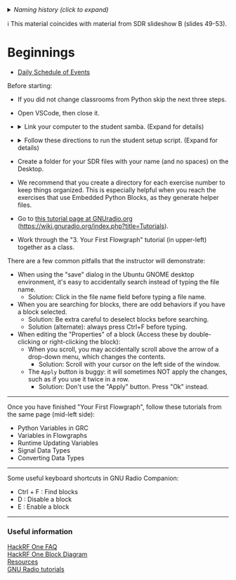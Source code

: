 <details><summary><i>Naming history (click to expand)</i></summary>
<pre>
2023 Feb 22: 025-Beginnings.md
2023 May 22: 010_Beginnings.md
</pre>
</details>

ℹ️ This material coincides with material from SDR slideshow B (slides 49-53).

# Beginnings

- [Daily Schedule of Events](https://github.com/python-can-define-radio/sdr-course/blob/main/resources/toc/7day.md)

Before starting: 

- If you did not change classrooms from Python skip the next three steps.

- Open VSCode, then close it.

- <details><summary>Link your computer to the student samba. (Expand for details)</summary>
  
  1) Open the file browser.  
  
  2) Click on `+ Other Locations` in the bottom left corner.
  
  3) At the bottom where it says `Enter server address`, type smb://`the url` (provided by the instructor) and hit Enter.
  
  4) Double-click on `studentsamba`.
  
  5) Select the `Registered User` radio button.
  
  6) Enter username and password (provided by the instructor).
  
  7) Select the `Forget password immediately` radio button.
  
  8) Click Connect.
  
  9) Close file browser. you are now linked to the studentsamba.

  10) Repeat as necessary if the `studentsamba` loses connection. 
</details>

- <details><summary>Follow these directions to run the student setup script. (Expand for details)</summary>
  
  1) Right-click on this [student_config_script.sh](https://raw.githubusercontent.com/python-can-define-radio/python-course/main/resources/student_config_script.sh)  and select `Save Link As`.
  
  2) For the save location, click on `Desktop` on the left, and then click `Save`.
  
  3) Minimize the browser window so that you can see the Desktop.
  
  4) Right-click on your Desktop and select `Open in Terminal`.
     
  5) Type `bash student_config_script.sh` and hit Enter.
     
  6) Let the instructor know if you see any error messages.
     
  7) <details><summary>Expand here for Manual instructions if the script does not work.</summary>

      ### How to change terminal timeout (TMOUT variable):
      
      - Activate a Terminal program window in Linux OS.
      - Type and run: `echo -e '\n\nexport TMOUT=30000' >> ~/.bashrc` (this appends `export TMOUT=30000` to the end of the .bashrc file)
      - Verify that it changed the file using this command to view the file: `cat ~/.bashrc`
      - Close all terminals so it'll take effect.
      
      ### Alternate approach to change TMOUT:
      
      Run this Python:
      
      ```python3
      f = open("/home/PUT_YOUR_USERNAME_HERE/.bashrc", "a")
      f.write("\n\n")
      f.write("export TMOUT=300000")
      f.close()
      ```
      
      ### How to change OS screen timeout on Ubuntu:
      
      In Settings, click the magnifying glass in the top left of the window and search `Screen Lock` and select it.
      - Adjust the "Blank Screen" option. Recommended setting: 15 minutes.
      - Adjust the "Automatic Screen Lock Delay". Recommended setting: 30 minutes.
      
      ### For instructions on how to disable middle click go to:
      https://github.com/python-can-define-radio/python-course/blob/main/resources/disable-middle-click-how-to.md
      </details>
</details>  

  - Create a folder for your SDR files with your name (and no spaces) on the Desktop.
  
  - We recommend that you create a directory for each exercise number to keep things organized. This is especially helpful when you reach the exercises that use Embedded Python Blocks, as they generate helper files.

  - Go to [this tutorial page at GNUradio.org](https://wiki.gnuradio.org/index.php?title=Tutorials) (https://wiki.gnuradio.org/index.php?title=Tutorials).

  - Work through the "3. Your First Flowgraph" tutorial (in upper-left) together as a class. 

There are a few common pitfalls that the instructor will demonstrate:

- When using the "save" dialog in the Ubuntu GNOME desktop environment, it's easy to accidentally search instead of typing the file name.
  - Solution: Click in the file name field before typing a file name.
- When you are searching for blocks, there are odd behaviors if you have a block selected.
  - Solution: Be extra careful to deselect blocks before searching.
  - Solution (alternate): always press Ctrl+F before typing.
- When editing the "Properties" of a block (Access these by double-clicking or right-clicking the block):
  - When you scroll, you may accidentally scroll above the arrow of a drop-down menu, which changes the contents.
    - Solution: Scroll with your cursor on the left side of the window.
  - The `Apply` button is buggy: it will sometimes NOT apply the changes, such as if you use it twice in a row.
    - Solution: Don't use the "Apply" button. Press "Ok" instead.

------

Once you have finished "Your First Flowgraph", follow these tutorials from the same page (mid-left side):

- Python Variables in GRC
- Variables in Flowgraphs
- Runtime Updating Variables
- Signal Data Types
- Converting Data Types

-------

Some useful keyboard shortcuts in GNU Radio Companion:
  - Ctrl + F : Find blocks
  - D : Disable a block
  - E : Enable a block

--------
### Useful information

[HackRF One FAQ](https://hackrf.readthedocs.io/en/latest/faq.html)  
[HackRF One Block Diagram](https://github.com/python-can-define-radio/sdr-course/blob/main/classroom_activities/Chx_Misc/Images/hackrfone_diagram.png)  
[Resources](https://github.com/python-can-define-radio/sdr-course/tree/main/resources)  
[GNU Radio tutorials](https://wiki.gnuradio.org/index.php?title=Tutorials)

